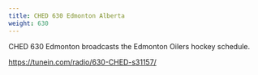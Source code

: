 ```yaml
---
title: CHED 630 Edmonton Alberta
weight: 630
---
```

CHED 630 Edmonton broadcasts the Edmonton Oilers hockey schedule.

https://tunein.com/radio/630-CHED-s31157/
